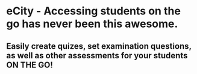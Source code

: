 # eCity  -  Accessing students on the go has never been this awesome.

## Easily create quizes, set examination questions, as well as other assessments for your students ON THE GO!